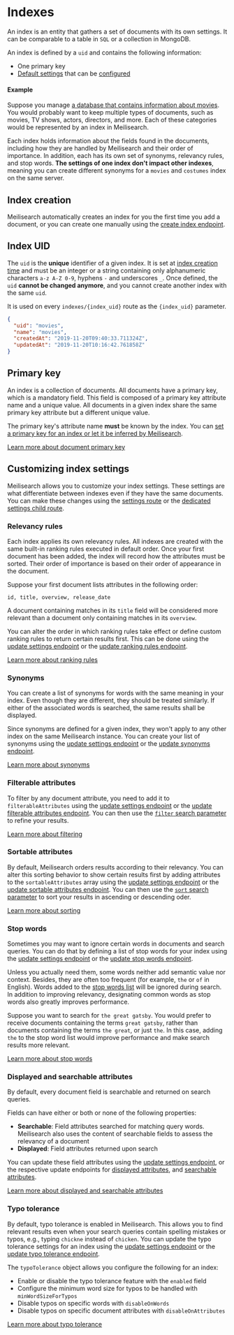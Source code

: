 # Indexes

An index is an entity that gathers a set of documents with its own settings. It can be comparable to a table in `SQL` or a collection in MongoDB.

An index is defined by a `uid` and contains the following information:

- One primary key
- [Default settings](/learn/configuration/settings.md) that can be [configured](/reference/api/settings.md#update-settings)

#### Example

Suppose you manage [a database that contains information about movies](https://imdb.com/). You would probably want to keep multiple types of documents, such as movies, TV shows, actors, directors, and more. Each of these categories would be represented by an index in Meilisearch.

Each index holds information about the fields found in the documents, including how they are handled by Meilisearch and their order of importance. In addition, each has its own set of synonyms, relevancy rules, and stop words. **The settings of one index don't impact other indexes**, meaning you can create different synonyms for a `movies` and `costumes` index on the same server.

## Index creation

Meilisearch automatically creates an index for you the first time you add a document, or you can create one manually using the [create index endpoint](/reference/api/indexes.md#create-an-index).

## Index UID

The `uid` is the **unique** identifier of a given index. It is set at [index creation time](/reference/api/indexes.md#create-an-index) and must be an integer or a string containing only alphanumeric characters `a-z A-Z 0-9`, hyphens `-` and underscores `_`. Once defined, the `uid` **cannot be changed anymore**, and you cannot create another index with the same `uid`.

It is used on every `indexes/{index_uid}` route as the `{index_uid}` parameter.

```json
{
  "uid": "movies",
  "name": "movies",
  "createdAt": "2019-11-20T09:40:33.711324Z",
  "updatedAt": "2019-11-20T10:16:42.761858Z"
}
```

## Primary key

An index is a collection of documents. All documents have a primary key, which is a mandatory field. This field is composed of a primary key attribute name and a unique value. All documents in a given index share the same primary key attribute but a different unique value.

The primary key's attribute name **must** be known by the index. You can [set a primary key for an index or let it be inferred by Meilisearch](/learn/core_concepts/primary_key.md#setting-the-primary-key).

[Learn more about document primary key](/learn/core_concepts/primary_key.md#primary-key-2)

## Customizing index settings

Meilisearch allows you to customize your index settings. These settings are what differentiate between indexes even if they have the same documents. You can make these changes using the [settings route](/reference/api/settings.md) or the [dedicated settings child route](/reference/api/settings.md#all-settings).

### Relevancy rules

Each index applies its own relevancy rules. All indexes are created with the same built-in ranking rules executed in default order. Once your first document has been added, the index will record how the attributes must be sorted. Their order of importance is based on their order of appearance in the document.

Suppose your first document lists attributes in the following order:

```
id, title, overview, release_date
```

A document containing matches in its `title` field will be considered more relevant than a document only containing matches in its `overview`.

You can alter the order in which ranking rules take effect or define custom ranking rules to return certain results first. This can be done using the [update settings endpoint](/reference/api/settings.md#update-settings) or the [update ranking rules endpoint](/reference/api/ranking_rules.md#update-ranking-rules).

[Learn more about ranking rules](/learn/core_concepts/relevancy.md)

### Synonyms

You can create a list of synonyms for words with the same meaning in your index. Even though they are different, they should be treated similarly. If either of the associated words is searched, the same results shall be displayed.

Since synonyms are defined for a given index, they won't apply to any other index on the same Meilisearch instance. You can create your list of synonyms using the [update settings endpoint](/reference/api/settings.md#update-settings) or the [update synonyms endpoint](/reference/api/synonyms.md#update-synonyms).

[Learn more about synonyms](/learn/configuration/synonyms.md)

### Filterable attributes

To filter by any document attribute, you need to add it to `filterableAttributes` using the [update settings endpoint](/reference/api/settings.md#update-settings) or the [update filterable attributes endpoint](/reference/api/filterable_attributes.md#update-filterable-attributes). You can then use the [`filter` search parameter](/reference/api/search.md#filter) to refine your results.

[Learn more about filtering](/learn/advanced/filtering_and_faceted_search.md)

### Sortable attributes

By default, Meilisearch orders results according to their relevancy. You can alter this sorting behavior to show certain results first by adding attributes to the `sortableAttributes` array using the [update settings endpoint](/reference/api/settings.md#update-settings) or the [update sortable attributes endpoint](/reference/api/sortable_attributes.md#update-sortable-attributes). You can then use the [`sort` search parameter](/reference/api/search.md#sort) to sort your results in ascending or descending oder.

[Learn more about sorting](/learn/advanced/sorting.md)

### Stop words

Sometimes you may want to ignore certain words in documents and search queries. You can do that by defining a list of stop words for your index using the [update settings endpoint](/reference/api/settings.md#update-settings) or the [update stop words endpoint](/reference/api/stop_words.md#update-stop-words).

Unless you actually need them, some words neither add semantic value nor context. Besides, they are often too frequent (for example, `the` or `of` in English). Words added to the [stop words list](/reference/api/stop_words.md) will be ignored during search. In addition to improving relevancy, designating common words as stop words also greatly improves performance.

Suppose you want to search for `the great gatsby`. You would prefer to receive documents containing the terms `great gatsby`, rather than documents containing the terms `the great`, or just `the`. In this case, adding `the` to the stop word list would improve performance and make search results more relevant.

[Learn more about stop words](/reference/api/stop_words.md)

### Displayed and searchable attributes

By default, every document field is searchable and returned on search queries.

Fields can have either or both or none of the following properties:

- **Searchable**: Field attributes searched for matching query words. Meilisearch also uses the content of searchable fields to assess the relevancy of a document
- **Displayed**: Field attributes returned upon search

You can update these field attributes using the [update settings endpoint](/reference/api/settings.md#update-settings), or the respective update endpoints for [displayed attributes](/reference/api/displayed_attributes.md#update-displayed-attributes), and [searchable attributes](/reference/api/searchable_attributes.md#update-searchable-attributes).

[Learn more about displayed and searchable attributes](/learn/configuration/displayed_searchable_attributes.md)

### Typo tolerance

By default, typo tolerance is enabled in Meilisearch. This allows you to find relevant results even when your search queries contain spelling mistakes or typos, e.g., typing `chickne` instead of `chicken`. You can update the typo tolerance settings for an index using the [update settings endpoint](/reference/api/settings.md#update-settings) or the [update typo tolerance endpoint](/reference/api/typo_tolerance.md#update-typo-tolerance).

The `typoTolerance` object allows you configure the following for an index:

- Enable or disable the typo tolerance feature with the `enabled` field
- Configure the minimum word size for typos to be handled with `minWordSizeForTypos`
- Disable typos on specific words with `disableOnWords`
- Disable typos on specific document attributes with `disableOnAttributes`

[Learn more about typo tolerance](/learn/configuration/typo_tolerance.md)
